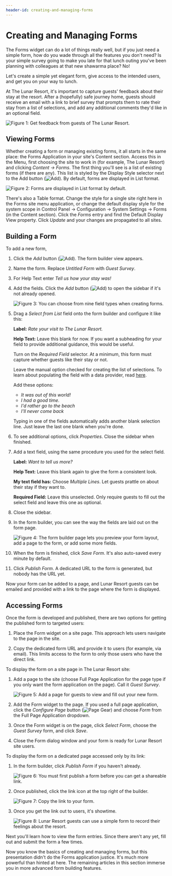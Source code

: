 ```yaml
---
header-id: creating-and-managing-forms
---
```


# Creating and Managing Forms

The Forms widget can do a lot of things really well, but if you just need
a simple form, how do you wade through all the features you don't need? Is your
simple survey going to make you late for that lunch outing you've been planning
with colleagues at that new shawarma place? No!

Let's create a simple yet elegant form, give access to the intended users, and
get you on your way to lunch.

At The Lunar Resort, it's important to capture guests' feedback about their stay
at the resort. After a (hopefully) safe journey home, guests should receive an
email with a link to brief survey that prompts them to rate their stay from
a list of selections, and add any additional comments they'd like in an optional
field.

![Figure 1: Get feedback from guests of The Lunar Resort.](../../images/forms-guest-survey.png)

## Viewing Forms

Whether creating a form or managing existing forms, it all starts in the same
place: the Forms Application in your site's Content section. Access this in the
Menu, first choosing the site to work in (for example, The Lunar Resort) and
clicking *Content &rarr; Forms*. The first thing you'll see is a list of
existing forms (if there are any). This list is styled by the Display Style
selector next to the Add button (![Add](../../images/icon-add.png)). By
default, forms are displayed in List format.

![Figure 2: Forms are displayed in List format by default.](../../images/forms-list-view.png)

There's also a Table format. Change the style for a single site right here in 
the Forms site menu application, or change the default display style for the
system scope in Control Panel &rarr; Configuration &rarr; System Settings &rarr;
Forms (in the Content section). Click the *Forms* entry and find the Default
Display View property. Click *Update* and your changes are propagated to all
sites.

## Building a Form

To add a new form, 

1.  Click the *Add* button (![Add](../../images/icon-add.png)). The form builder
    view appears. 

2.  Name the form. Replace *Untitled Form* with *Guest Survey*.

3.  For Help Text enter *Tell us how your stay was!*

4.  Add the fields. Click the *Add* button (![Add](../../images/icon-add.png))
    to open the sidebar if it's not already opened.

    ![Figure 3: You can choose from nine field types when creating forms.](../../images/forms-sidebar.png)

5.  Drag a *Select from List* field onto the form builder and configure it like 
    this:

    **Label:** *Rate your visit to The Lunar Resort.*

    **Help Text:** Leave this blank for now. If you want a subheading for your
    field to provide additional guidance, this would be useful.

    Turn on the *Required Field* selector. At a minimum, this form must capture
    whether guests like their stay or not.

    Leave the manual option checked for creating the list of selections. To
    learn about populating the field with a data provider, read
    [here](/docs/7-1/user/-/knowledge_base/u/data-providers).

    Add these options:
    
    - *It was out of this world!*
    - *I had a good time.*
    - *I'd rather go to the beach*
    - *I'll never come back*
    
    Typing in one of the fields automatically adds another blank selection line.
    Just leave the last one blank when you're done.

6.  To see additional options, click *Properties*. Close the sidebar when
    finished.

7.  Add a text field, using the same procedure you used for the select
    field.

    **Label:** *Want to tell us more?*

    **Help Text:** Leave this blank again to give the form a consistent look.

    **My text field has:** Choose *Multiple Lines*. Let guests prattle on about
    their stay if they want to.

    **Required Field:** Leave this unselected. Only require guests to fill out
    the select field and leave this one as optional.

8.  Close the sidebar.

9.  In the form builder, you can see the way the fields are laid out on the form
    page.

    ![Figure 4: The form builder page lets you preview your form layout, add a page to the form, or add some more fields.](../../images/forms-form-builder.png)

10.  When the form is finished, click *Save Form*. It's also auto-saved every
     minute by default.

11.  Click *Publish Form*. A dedicated URL to the form is generated, but nobody
     has the URL yet.

Now your form can be added to a page, and Lunar Resort guests can be emailed and
provided with a link to the page where the form is displayed.

## Accessing Forms

Once the form is developed and published, there are two options for getting the
published form to targeted users:

1.  Place the Form widget on a site page. This approach lets users navigate to 
    the page in the site.

2. Copy the dedicated form URL and provide it to users (for example, via email).
   This limits access to the form to only those users who have the direct link.

To display the form on a site page in The Lunar Resort site:

1.  Add a page to the site (choose Full Page Application for the page type if
    you only want the form application on the page). Call it *Guest Survey*.

    ![Figure 5: Add a page for guests to view and fill out your new form.](../../images/forms-guest-survey-page.png)

2.  Add the Form widget to the page. If you used a full page application, click
    the *Configure Page* button (![Page Gear](../../images/icon-page-gear.png))
    and choose *Form* from the Full Page Application dropdown.

3.  Once the Form widget is on the page, click *Select Form*, choose the 
    *Guest Survey* form, and click *Save*.

4.  Close the Form dialog window and your form is ready for Lunar Resort site 
    users.

To display the form on a dedicated page accessed only by its link:

1.  In the form builder, click *Publish Form* if you haven't already.

    ![Figure 6: You must first publish a form before you can get a shareable link.](../../images/forms-link-grayed.png)

2.  Once published, click the link icon at the top right of the builder.

    ![Figure 7: Copy the link to your form.](../../images/forms-link.png)

3. Once you get the link out to users, it's showtime.

    ![Figure 8: Lunar Resort guests can use a simple form to record their feelings about the resort.](../../images/forms-guest-survey.png)

Next you'll learn how to view the form entries. Since there aren't any yet, fill
out and submit the form a few times. 

Now you know the basics of creating and managing forms, but this presentation
didn't do the Forms application justice. It's much more powerful than hinted at
here. The remaining articles in this section immerse you in more advanced form
building features.
